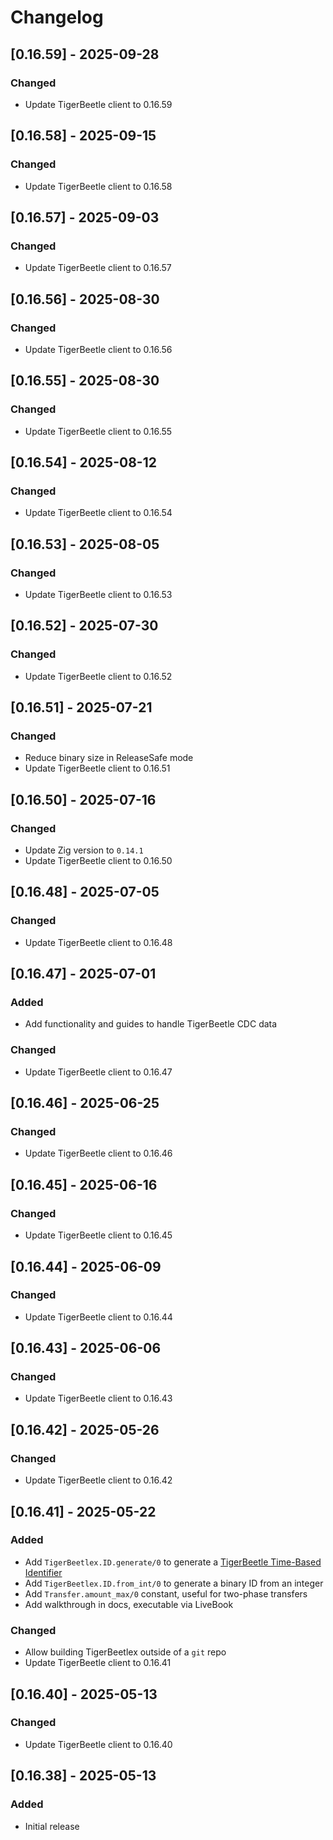# Changelog

## [0.16.59] - 2025-09-28

### Changed

- Update TigerBeetle client to 0.16.59

## [0.16.58] - 2025-09-15

### Changed

- Update TigerBeetle client to 0.16.58

## [0.16.57] - 2025-09-03

### Changed

- Update TigerBeetle client to 0.16.57

## [0.16.56] - 2025-08-30

### Changed

- Update TigerBeetle client to 0.16.56

## [0.16.55] - 2025-08-30

### Changed

- Update TigerBeetle client to 0.16.55

## [0.16.54] - 2025-08-12

### Changed

- Update TigerBeetle client to 0.16.54

## [0.16.53] - 2025-08-05

### Changed

- Update TigerBeetle client to 0.16.53

## [0.16.52] - 2025-07-30

### Changed

- Update TigerBeetle client to 0.16.52

## [0.16.51] - 2025-07-21

### Changed

- Reduce binary size in ReleaseSafe mode
- Update TigerBeetle client to 0.16.51

## [0.16.50] - 2025-07-16

### Changed

- Update Zig version to `0.14.1`
- Update TigerBeetle client to 0.16.50

## [0.16.48] - 2025-07-05

### Changed

- Update TigerBeetle client to 0.16.48

## [0.16.47] - 2025-07-01

### Added

- Add functionality and guides to handle TigerBeetle CDC data

### Changed

- Update TigerBeetle client to 0.16.47

## [0.16.46] - 2025-06-25

### Changed

- Update TigerBeetle client to 0.16.46

## [0.16.45] - 2025-06-16

### Changed

- Update TigerBeetle client to 0.16.45

## [0.16.44] - 2025-06-09

### Changed

- Update TigerBeetle client to 0.16.44

## [0.16.43] - 2025-06-06

### Changed

- Update TigerBeetle client to 0.16.43

## [0.16.42] - 2025-05-26

### Changed

- Update TigerBeetle client to 0.16.42

## [0.16.41] - 2025-05-22

### Added

- Add `TigerBeetlex.ID.generate/0` to generate a [TigerBeetle Time-Based Identifier](https://docs.tigerbeetle.com/coding/data-modeling/#tigerbeetle-time-based-identifiers-recommended)
- Add `TigerBeetlex.ID.from_int/0` to generate a binary ID from an integer
- Add `Transfer.amount_max/0` constant, useful for two-phase transfers
- Add walkthrough in docs, executable via LiveBook

### Changed

- Allow building TigerBeetlex outside of a `git` repo
- Update TigerBeetle client to 0.16.41

## [0.16.40] - 2025-05-13

### Changed

- Update TigerBeetle client to 0.16.40

## [0.16.38] - 2025-05-13

### Added

- Initial release
